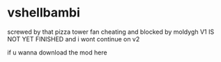 # vshellbambi
screwed by that pizza tower fan        cheating and blocked by moldygh  V1 IS NOT YET FINISHED and i wont continue on v2
 
if u wanna download the mod here
